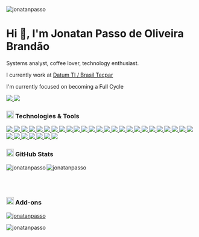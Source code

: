 <p align="left"> <img src="https://komarev.com/ghpvc/?username=jonatanpasso&label=Profile%20views&color=0e75b6&style=flat" alt="jonatanpasso" /> </p>
<h1 align="left">Hi 👋, I'm Jonatan Passo de Oliveira Brandão</h1>
<p align="left">Systems analyst, coffee lover, technology enthusiast.</p>

I currently work at <a href="https://www.datum.inf.br/">Datum TI / Brasil Tecpar</a> 
  
I'm currently focused on becoming a Full Cycle
</h4>

[<p align="left"> <img src="https://img.shields.io/badge/jonatan passo-%230077B5.svg?&style=for-the-badge&logo=linkedin&logoColor=white" /> ](https://www.linkedin.com/in/jonatan-passo-brandao/)
[<img src="https://img.shields.io/badge/Fale Comigo-25D366?style=for-the-badge&logo=whatsapp&logoColor=white" /></p>](https://wa.me/62995485158)

<h3 align="left"><img height="20" width="20" src="https://github.githubassets.com/images/icons/emoji/unicode/1f4bb.png"> Technologies & Tools</h3>

[<p align="left"> <img src="https://img.shields.io/badge/Bootstrap-563D7C?style=for-the-badge&logo=bootstrap&logoColor=white" /> ](https://getbootstrap.com)[<img src="https://img.shields.io/badge/JavaScript-323330?style=for-the-badge&logo=javascript&logoColor=F7DF1E" /> ](https://www.javascript.com/)[<img src="https://img.shields.io/badge/CSS3-1572B6?style=for-the-badge&logo=css3&logoColor=white" /> ]()[<img src="https://img.shields.io/badge/HTML5-E34F26?style=for-the-badge&logo=html5&logoColor=white" /> ]()[<img src="https://img.shields.io/badge/TypeScript-007ACC?style=for-the-badge&logo=typescript&logoColor=white" /> ]()[<img src="https://img.shields.io/badge/Node.js-339933?style=for-the-badge&logo=nodedotjs&logoColor=white" /> ]()[<img src="https://img.shields.io/badge/npm-CB3837?style=for-the-badge&logo=npm&logoColor=white" /> ]()[<img src="https://img.shields.io/badge/Yarn-2C8EBB?style=for-the-badge&logo=yarn&logoColor=white" /> ]()[<img src="https://img.shields.io/badge/Vue.js-35495E?style=for-the-badge&logo=vuedotjs&logoColor=4FC08D" /> ]()[<img src="https://img.shields.io/badge/jQuery-0769AD?style=for-the-badge&logo=jquery&logoColor=white" /> ]()[<img src="https://img.shields.io/badge/Laravel-FF2D20?style=for-the-badge&logo=laravel&logoColor=white" /> ]()[<img src="https://img.shields.io/badge/Symfony-000000?style=for-the-badge&logo=Symfony&logoColor=white" /> ]()[<img src="	https://img.shields.io/badge/Codeigniter-EF4223?style=for-the-badge&logo=codeigniter&logoColor=white" /> ]()[<img src="https://img.shields.io/badge/Docker-2CA5E0?style=for-the-badge&logo=docker&logoColor=white" /> ]()[<img src="https://img.shields.io/badge/Git-F05032?style=for-the-badge&logo=git&logoColor=white" /> ]()[<img src="https://img.shields.io/badge/Postman-FF6C37?style=for-the-badge&logo=Postman&logoColor=white" /> ]()[<img src="https://img.shields.io/badge/Selenium-43B02A?style=for-the-badge&logo=Selenium&logoColor=white" /> ]()[<img src="https://img.shields.io/badge/Nginx-009639?style=for-the-badge&logo=nginx&logoColor=white" /> ]()[<img src="https://img.shields.io/badge/Chart.js-FF6384?style=for-the-badge&logo=chartdotjs&logoColor=white" /> ]()[<img src="https://img.shields.io/badge/Vuetify-1867C0?style=for-the-badge&logo=vuetify&logoColor=white" /> ]()[<img src="https://img.shields.io/badge/Webpack-8DD6F9?style=for-the-badge&logo=Webpack&logoColor=white" /> ]()[<img src="https://img.shields.io/badge/Apache-D22128?style=for-the-badge&logo=Apache&logoColor=white" /> ]()[<img src="https://img.shields.io/badge/PHP-777BB4?style=for-the-badge&logo=php&logoColor=white" /> ]()[<img src="https://img.shields.io/badge/Java-ED8B00?style=for-the-badge&logo=java&logoColor=white" /> ]()[<img src="	https://img.shields.io/badge/MySQL-005C84?style=for-the-badge&logo=mysql&logoColor=white" /> ]()[<img src="	https://img.shields.io/badge/PostgreSQL-316192?style=for-the-badge&logo=postgresql&logoColor=white" /> ]()[<img src="https://img.shields.io/badge/MariaDB-003545?style=for-the-badge&logo=mariadb&logoColor=white" /> ]()[<img src="https://img.shields.io/badge/rabbitmq-%23FF6600.svg?&style=for-the-badge&logo=rabbitmq&logoColor=white" /> ]()[<img src="https://img.shields.io/badge/Jenkins-D24939?style=for-the-badge&logo=Jenkins&logoColor=white" /> ]()[<img src="https://img.shields.io/badge/Jira-0052CC?style=for-the-badge&logo=Jira&logoColor=white" /> ]()[<img src="https://img.shields.io/badge/phpstorm-143?style=for-the-badge&logo=phpstorm&logoColor=black&color=black&labelColor=darkorchid" /> ]()[<img src="https://img.shields.io/badge/Arch_Linux-1793D1?style=for-the-badge&logo=arch-linux&logoColor=white" /> ]()
  
<h3 align="left"><img class="emoji" alt="bar_chart" height="20" width="20" src="https://github.githubassets.com/images/icons/emoji/unicode/1f4ca.png"> GitHub Stats</h3>

<p><img align="left" src="https://github-readme-stats.vercel.app/api/top-langs?username=jonatanpasso&show_icons=true&locale=en" alt="jonatanpasso" /></p>
<img align="center" src="https://github-readme-stats.vercel.app/api?username=jonatanpasso&show_icons=true&locale=en" alt="jonatanpasso" /></p>
<br>
<br>

<h3 align="left"><img class="emoji" alt="iphone" height="20" width="20" src="https://github.githubassets.com/images/icons/emoji/unicode/1f4f1.png"> Add-ons</h3>
<p align="left"><a href="https://github.com/ryo-ma/github-profile-trophy"><img src="https://github-profile-trophy.vercel.app/?username=jonatanpasso" alt="jonatanpasso" /></a> </p>

<p><img align="center" src="https://github-readme-streak-stats.herokuapp.com/?user=jonatanpasso&" alt="jonatanpasso" /></p>
